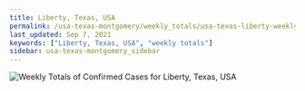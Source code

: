 ```yaml
---
title: Liberty, Texas, USA
permalink: /usa-texas-montgomery/weekly_totals/usa-texas-liberty-weekly_totals.html
last_updated: Sep 7, 2021
keywords: ["Liberty, Texas, USA", "weekly totals"]
sidebar: usa-texas-montgomery_sidebar
---
```


![Weekly Totals of Confirmed Cases for Liberty, Texas, USA](/covid_tracker/images/graphs/usa-texas-liberty-weekly_totals_graph.png)
